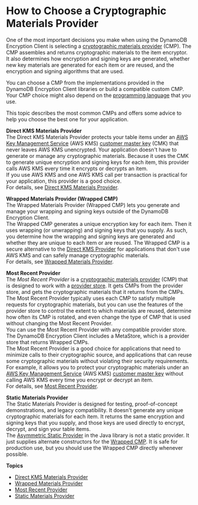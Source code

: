 # How to Choose a Cryptographic Materials Provider<a name="crypto-materials-providers"></a>

One of the most important decisions you make when using the DynamoDB Encryption Client is selecting a [cryptographic materials provider](concepts.md#concept-material-provider) \(CMP\)\. The CMP assembles and returns cryptographic materials to the item encryptor\. It also determines how encryption and signing keys are generated, whether new key materials are generated for each item or are reused, and the encryption and signing algorithms that are used\. 

You can choose a CMP from the implementations provided in the DynamoDB Encryption Client libraries or build a compatible custom CMP\. Your CMP choice might also depend on the [programming language](programming-languages.md) that you use\.

This topic describes the most common CMPs and offers some advice to help you choose the best one for your application\.

**Direct KMS Materials Provider**  
The Direct KMS Materials Provider protects your table items under an [AWS Key Management Service](https://docs.aws.amazon.com/kms/latest/developerguide/) \(AWS KMS\) [customer master key](https://docs.aws.amazon.com/kms/latest/developerguide/concepts.html#master_keys) \(CMK\) that never leaves AWS KMS unencrypted\. Your application doesn't have to generate or manage any cryptographic materials\. Because it uses the CMK to generate unique encryption and signing keys for each item, this provider calls AWS KMS every time it encrypts or decrypts an item\.   
If you use AWS KMS and one AWS KMS call per transaction is practical for your application, this provider is a good choice\.  
For details, see [Direct KMS Materials Provider](direct-kms-provider.md)\.

**Wrapped Materials Provider \(Wrapped CMP\)**  
The Wrapped Materials Provider \(Wrapped CMP\) lets you generate and manage your wrapping and signing keys outside of the DynamoDB Encryption Client\.   
The Wrapped CMP generates a unique encryption key for each item\. Then it uses wrapping \(or unwrapping\) and signing keys that you supply\. As such, you determine how the wrapping and signing keys are generated and whether they are unique to each item or are reused\. The Wrapped CMP is a secure alternative to the [Direct KMS Provider](direct-kms-provider.md) for applications that don't use AWS KMS and can safely manage cryptographic materials\.  
For details, see [Wrapped Materials Provider](wrapped-provider.md)\.

**Most Recent Provider**  
The *Most Recent Provider* is a [cryptographic materials provider](concepts.md#concept-material-provider) \(CMP\) that is designed to work with a [provider store](concepts.md#provider-store)\. It gets CMPs from the provider store, and gets the cryptographic materials that it returns from the CMPs\. The Most Recent Provider typically uses each CMP to satisfy multiple requests for cryptographic materials, but you can use the features of the provider store to control the extent to which materials are reused, determine how often its CMP is rotated, and even change the type of CMP that is used without changing the Most Recent Provider\.  
You can use the Most Recent Provider with any compatible provider store\. The DynamoDB Encryption Client includes a MetaStore, which is a provider store that returns Wrapped CMPs\.  
The Most Recent Provider is a good choice for applications that need to minimize calls to their cryptographic source, and applications that can reuse some cryptographic materials without violating their security requirements\. For example, it allows you to protect your cryptographic materials under an [AWS Key Management Service](https://docs.aws.amazon.com/kms/latest/developerguide/) \(AWS KMS\) [customer master key](https://docs.aws.amazon.com/kms/latest/developerguide/concepts.html#master_keys) without calling AWS KMS every time you encrypt or decrypt an item\.  
For details, see [Most Recent Provider](most-recent-provider.md)\.

**Static Materials Provider**  
The Static Materials Provider is designed for testing, proof\-of\-concept demonstrations, and legacy compatibility\. It doesn't generate any unique cryptographic materials for each item\. It returns the same encryption and signing keys that you supply, and those keys are used directly to encrypt, decrypt, and sign your table items\.   
The [Asymmetric Static Provider](https://aws.github.io/aws-dynamodb-encryption-java/javadoc/com/amazonaws/services/dynamodbv2/datamodeling/encryption/providers/AsymmetricStaticProvider.html) in the Java library is not a static provider\. It just supplies alternate constructors for the [Wrapped CMP](wrapped-provider.md)\. It is safe for production use, but you should use the Wrapped CMP directly whenever possible\.

**Topics**
+ [Direct KMS Materials Provider](direct-kms-provider.md)
+ [Wrapped Materials Provider](wrapped-provider.md)
+ [Most Recent Provider](most-recent-provider.md)
+ [Static Materials Provider](static-provider.md)